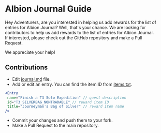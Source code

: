 # Albion Journal Guide

Hey Adventurers, are you interested in helping us add rewards for the list of entries for Albion Journal? Well, that's your chance. We are looking for contributors to help us add rewards to the list of entries for Albion Journal. If interested, please check out the GitHub repository and make a Pull Request.

We appreciate your help!

## Contributions

* Edit [journal.md](/journal.md) file.
* Add or edit an entry. You can find the item ID from [items.txt](https://github.com/ao-data/ao-bin-dumps/blob/master/formatted/items.txt).
```jsx
<Entry
 name="Finish a T3 Solo Expedition" // quest description
 id="T3_SILVERBAG_NONTRADABLE" // reward item ID
 title="Journeyman's Bag of Silver" // reward item name
/>
```
* Commit your changes and push them to your fork.
* Make a Pull Request to the main repository.

